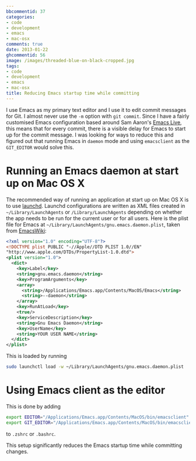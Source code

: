 ```yaml
---
bbcommentid: 37
categories:
- code
- development
- emacs
- mac-osx
comments: true
date: 2013-01-22
ghcommentid: 56
image: /images/threaded-blue-on-black-cropped.jpg
tags:
- code
- development
- emacs
- mac-osx
title: Reducing Emacs startup time while committing
---
```


I use Emacs as my primary text editor and I use it to edit
commit messages for Git. I almost never use the `-m`
option with `git commit`. Since I have a fairly customised Emacs
configuration based around Sam Aaron's
[Emacs Live](https://github.com/overtone/emacs-live), this means that
for every commit, there is a visible delay for Emacs to start up for the
commit message. I was looking for ways to reduce this and figured out that
running Emacs in `daemon` mode and using `emacsclient` as the
`GIT_EDITOR` would solve this.

# Running an Emacs daemon at start up on Mac OS X
The recommended way of running an application at start up on Mac OS X is
to use [launchd](http://en.wikipedia.org/wiki/Launchd). Launchd
configurations are written as XML files created in
`~/Library/LaunchAgents` or `/Library/LaunchAgents` depending on whether
the app needs to be run for the current user or for all users.
Here is the plist file for Emacs at `~/Library/LaunchAgents/gnu.emacs.daemon.plist`, taken from
[EmacsWiki](http://www.emacswiki.org/emacs/EmacsAsDaemon):

```xml
<?xml version="1.0" encoding="UTF-8"?>
<!DOCTYPE plist PUBLIC "-//Apple//DTD PLIST 1.0//EN"
"http://www.apple.com/DTDs/PropertyList-1.0.dtd">
<plist version="1.0">
  <dict>
    <key>Label</key>
    <string>gnu.emacs.daemon</string>
    <key>ProgramArguments</key>
    <array>
      <string>/Applications/Emacs.app/Contents/MacOS/Emacs</string>
      <string>--daemon</string>
    </array>
    <key>RunAtLoad</key>
    <true/>
    <key>ServiceDescription</key>
    <string>Gnu Emacs Daemon</string>
    <key>UserName</key>
    <string>YOUR USER NAME</string>
  </dict>
</plist>
```
This is loaded by running
```bash
sudo launchctl load -w ~/Library/LaunchAgents/gnu.emacs.daemon.plist
```

# Using Emacs client as the editor

This is done by adding
```bash
export EDITOR="/Applications/Emacs.app/Contents/MacOS/bin/emacsclient"
export GIT_EDITOR="/Applications/Emacs.app/Contents/MacOS/bin/emacsclient"
```
to `.zshrc` or `.bashrc`.

This setup significantly reduces the Emacs startup time while committing
changes.